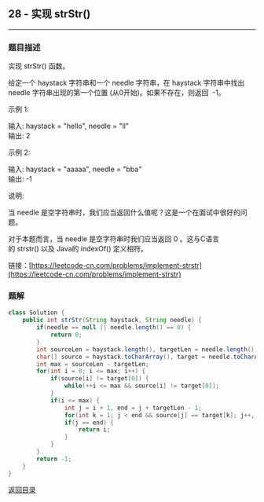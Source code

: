 ## **28 - 实现 strStr()**
------------------------

### **题目描述**
实现 strStr() 函数。

给定一个 haystack 字符串和一个 needle 字符串，在 haystack 字符串中找出 needle 字符串出现的第一个位置 (从0开始)。如果不存在，则返回  -1。

示例 1:

输入: haystack = "hello", needle = "ll"  
输出: 2  

示例 2:

输入: haystack = "aaaaa", needle = "bba"  
输出: -1  

说明:

当 needle 是空字符串时，我们应当返回什么值呢？这是一个在面试中很好的问题。

对于本题而言，当 needle 是空字符串时我们应当返回 0 。这与C语言的 strstr() 以及 Java的 indexOf() 定义相符。


链接：[https://leetcode-cn.com/problems/implement-strstr](https://leetcode-cn.com/problems/implement-strstr)


### **题解**
``` java
class Solution {
    public int strStr(String haystack, String needle) {
        if(needle == null || needle.length() == 0) {
            return 0;
        }
        int sourceLen = haystack.length(), targetLen = needle.length();
        char[] source = haystack.toCharArray(), target = needle.toCharArray();
        int max = sourceLen - targetLen;
        for(int i = 0; i <= max; i++) {
            if(source[i] != target[0]) {
                while(++i <= max && source[i] != target[0]);
            }
            if(i <= max) {
                int j = i + 1, end = j + targetLen - 1;
                for(int k = 1; j < end && source[j] == target[k]; j++, k++);
                if(j == end) {
                    return i;
                }
            }
        }
        return -1;
    }
}
```



[返回目录](https://maxwell-l.github.io/WriteSomething/something/leetcode)
